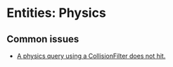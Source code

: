 # Entities: Physics
## Common issues
- [A physics query using a CollisionFilter does not hit.](Physics/CollisionFilter.md)
